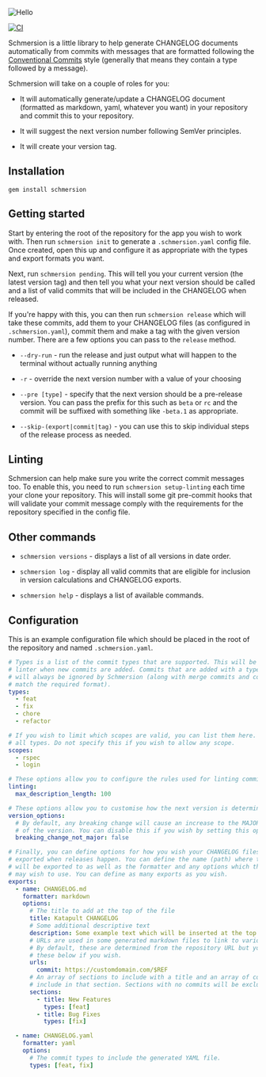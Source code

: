![Hello](https://share.adam.ac/20/QXXEtpuHaFotrkDat808.png)

[![CI](https://github.com/krystal/schmersion/workflows/CI/badge.svg)](https://github.com/krystal/schmersion/actions)

Schmersion is a little library to help generate CHANGELOG documents automatically from commits with messages that are formatted following the [Conventional Commits](https://www.conventionalcommits) style (generally that means they contain a type followed by a message).

Schmersion will take on a couple of roles for you:

- It will automatically generate/update a CHANGELOG document (formatted as markdown, yaml, whatever you want) in your repository and commit this to your repository.

- It will suggest the next version number following SemVer principles.

- It will create your version tag.

## Installation

```
gem install schmersion
```

## Getting started

Start by entering the root of the repository for the app you wish to work with. Then run `schmersion init` to generate a `.schmersion.yaml` config file. Once created, open this up and configure it as appropriate with the types and export formats you want.

Next, run `schmersion pending`. This will tell you your current version (the latest version tag) and then tell you what your next version should be called and a list of valid commits that will be included in the CHANGELOG when released.

If you're happy with this, you can then run `schmersion release` which will take these commits, add them to your CHANGELOG files (as configured in `.schmersion.yaml`), commit them and make a tag with the given version number. There are a few options you can pass to the `release` method.

- `--dry-run` - run the release and just output what will happen to the terminal without actually running anything

- `-r` - override the next version number with a value of your choosing

- `--pre [type]` - specify that the next version should be a pre-release version. You can pass the prefix for this such as `beta` or `rc` and the commit will be suffixed with something like `-beta.1` as appropriate.

- `--skip-(export|commit|tag)` - you can use this to skip individual steps of the release process as needed.

## Linting

Schmersion can help make sure you write the correct commit messages too. To enable this, you need to run `schmersion setup-linting` each time your clone your repository. This will install some git pre-commit hooks that will validate your commit message comply with the requirements for the repository specified in the config file.

## Other commands

- `schmersion versions` - displays a list of all versions in date order.

- `schmersion log` - display all valid commits that are eligible for inclusion in version calculations and CHANGELOG exports.

- `schmersion help` - displays a list of available commands.

## Configuration

This is an example configuration file which should be placed in the root of the repository and named `.schmersion.yaml`.

```yaml
# Types is a list of the commit types that are supported. This will be enforced by the
# linter when new commits are added. Commits that are added with a type not in this list
# will always be ignored by Schmersion (along with merge commits and commits which do not
# match the required format).
types:
  - feat
  - fix
  - chore
  - refactor

# If you wish to limit which scopes are valid, you can list them here. They apply to
# all types. Do not specify this if you wish to allow any scope.
scopes:
  - rspec
  - login

# These options allow you to configure the rules used for linting commit messages.
linting:
  max_description_length: 100

# These options allow you to customise how the next version is determined.
version_options:
  # By default, any breaking change will cause an increase to the MAJOR part of
  # of the version. You can disable this if you wish by setting this option to true.
  breaking_change_not_major: false

# Finally, you can define options for how you wish your CHANGELOG files to be
# exported when releases happen. You can define the name (path) where the file
# will be exported to as well as the formatter and any options which the formatter
# may wish to use. You can define as many exports as you wish.
exports:
  - name: CHANGELOG.md
    formatter: markdown
    options:
      # The title to add at the top of the file
      title: Katapult CHANGELOG
      # Some additional descriptive text
      description: Some example text which will be inserted at the top of the CHANGELOG.
      # URLs are used in some generated markdown files to link to various things.
      # By default, these are determined from the repository URL but you can override
      # these below if you wish.
      urls:
        commit: https://customdomain.com/$REF
      # An array of sections to include with a title and an array of commit types to
      # include in that section. Sections with no commits will be excluded.
      sections:
        - title: New Features
          types: [feat]
        - title: Bug Fixes
          types: [fix]

  - name: CHANGELOG.yaml
    formatter: yaml
    options:
      # The commit types to include the generated YAML file.
      types: [feat, fix]
```
